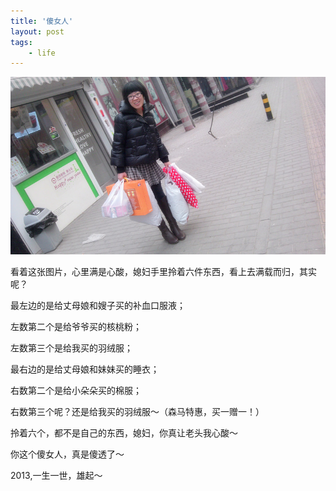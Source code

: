 ```yaml
---
title: '傻女人'
layout: post
tags:
    - life
---
```

![店店](/media/files/2013/01/27/diandian_2013.jpg)

看着这张图片，心里满是心酸，媳妇手里拎着六件东西，看上去满载而归，其实呢？

最左边的是给丈母娘和嫂子买的补血口服液；

左数第二个是给爷爷买的核桃粉；

左数第三个是给我买的羽绒服；

最右边的是给丈母娘和妹妹买的睡衣；

右数第二个是给小朵朵买的棉服；

右数第三个呢？还是给我买的羽绒服～（森马特惠，买一赠一！）

拎着六个，都不是自己的东西，媳妇，你真让老头我心酸～

你这个傻女人，真是傻透了～

2013,一生一世，雄起～